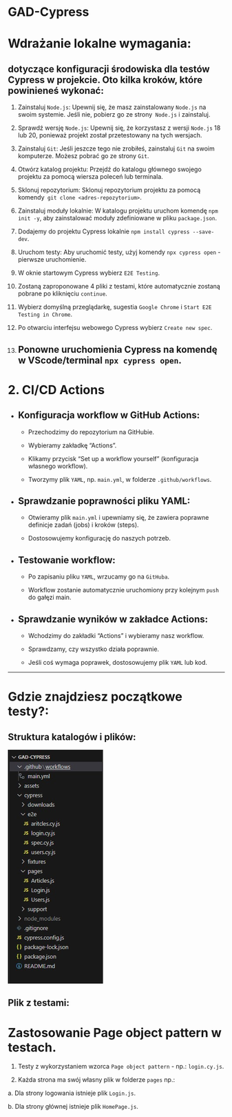 # GAD-Cypress

# Wdrażanie lokalne wymagania:

## dotyczące konfiguracji środowiska dla testów Cypress w projekcie. Oto kilka kroków, które powinieneś wykonać:

1. Zainstaluj `Node.js`: Upewnij się, że masz zainstalowany `Node.js` na swoim systemie. Jeśli nie, pobierz go ze strony` Node.js` i zainstaluj.

2. Sprawdź wersję `Node.js`: Upewnij się, że korzystasz z wersji `Node.js` 18 lub 20, ponieważ projekt został przetestowany na tych wersjach.

3. Zainstaluj `Git`: Jeśli jeszcze tego nie zrobiłeś, zainstaluj `Git` na swoim komputerze. Możesz pobrać go ze strony `Git`.

4. Otwórz katalog projektu: Przejdź do katalogu głównego swojego projektu za pomocą wiersza poleceń lub terminala.

5. Sklonuj repozytorium: Sklonuj repozytorium projektu za pomocą komendy` git clone <adres-repozytorium>`.

6. Zainstaluj moduły lokalnie: W katalogu projektu uruchom komendę `npm init -y`, aby zainstalować moduły zdefiniowane w pliku `package.json`.

7. Dodajemy do projektu Cypress lokalnie `npm install cypress --save-dev`.

8. Uruchom testy: Aby uruchomić testy, użyj komendy `npx cypress open` - pierwsze uruchomienie.

9. W oknie startowym Cypress wybierz `E2E Testing`.

10. Zostaną zaproponowane 4 pliki z testami, które automatycznie zostaną pobrane po kliknięciu `continue`.

11. Wybierz domyślną przeglądarkę, sugestia `Google Chrome` i `Start E2E Testing in Chrome`.

12. Po otwarciu interfejsu webowego Cypress wybierz `Create new spec`.

13. ## Ponowne uruchomienia Cypress na komendę w VScode/terminal `npx cypress open`.

# 2. CI/CD Actions

- ## Konfiguracja workflow w GitHub Actions:

  - Przechodzimy do repozytorium na GitHubie.

  - Wybieramy zakładkę “Actions”.

  - Klikamy przycisk “Set up a workflow yourself” (konfiguracja własnego workflow).

  - Tworzymy plik `YAML`, np. `main.yml`, w folderze `.github/workflows`.

- ## Sprawdzanie poprawności pliku YAML:

  - Otwieramy plik `main.yml` i upewniamy się, że zawiera poprawne definicje zadań (jobs) i kroków (steps).

  - Dostosowujemy konfigurację do naszych potrzeb.

- ## Testowanie workflow:

  - Po zapisaniu pliku `YAML`, wrzucamy go na `GitHuba`.

  - Workflow zostanie automatycznie uruchomiony przy kolejnym `push` do gałęzi main.

- ## Sprawdzanie wyników w zakładce Actions:

  - Wchodzimy do zakładki “Actions” i wybieramy nasz workflow.

  - Sprawdzamy, czy wszystko działa poprawnie.

  - Jeśli coś wymaga poprawek, dostosowujemy plik `YAML` lub kod.

---

# Gdzie znajdziesz początkowe testy?:

## Struktura katalogów i plików:

![](https://github.com/EwaRRPoland/GAD-Cypress/blob/32b680ca26bfad77d17925b69239eec8d606d80a/assets/file_structure.jpg)

## Plik z testami:

# Zastosowanie Page object pattern w testach.

1. Testy z wykorzystaniem wzorca `Page object pattern` - np.: `login.cy.js`.

2. Każda strona ma swój własny plik w folderze `pages` np.:

a. Dla strony logowania istnieje plik `Login.js`.

b. Dla strony głównej istnieje plik `HomePage.js`.
